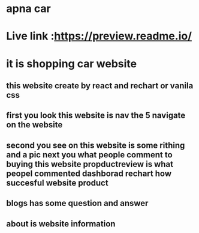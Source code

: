 
# apna car
 # Live link :https://preview.readme.io/
 # it is shopping car website
 ## this website create by react and rechart or vanila css
 ## first you look this website is nav the 5 navigate on the website 
 ## second you see on this website is some rithing and a pic next you what people comment to buying this website propductreview is what peopel commented dashborad rechart how succesful website product
 ## blogs has some question and answer
 ## about is website information
